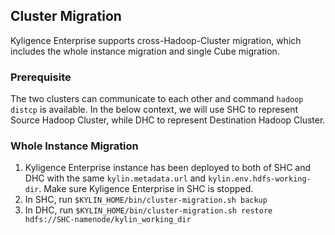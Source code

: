 ## Cluster Migration

Kyligence Enterprise supports cross-Hadoop-Cluster migration, which includes the whole instance migration and single Cube migration.


### Prerequisite

The two clusters can communicate to each other and command `hadoop distcp` is available. In the below context, we will use SHC to represent Source Hadoop Cluster, while DHC to represent Destination Hadoop Cluster.


### Whole Instance Migration

1. Kyligence Enterprise instance has been deployed to both of SHC and DHC with the same `kylin.metadata.url` and `kylin.env.hdfs-working-dir`. Make sure Kyligence Enterprise in SHC is stopped.
2. In SHC, run `$KYLIN_HOME/bin/cluster-migration.sh backup`
3. In DHC, run `$KYLIN_HOME/bin/cluster-migration.sh restore hdfs://SHC-namenode/kylin_working_dir`




